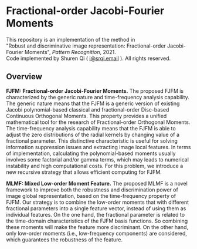 # Fractional-order Jacobi-Fourier Moments
This repository is an implementation of the method in  
"Robust and discriminative image representation: Fractional-order Jacobi-Fourier Moments", *Pattern Recognition*, 2021.  
Code implemented by Shuren Qi ( i@srqi.email ). All rights reserved.  

## Overview

**FJFM: Fractional-order Jacobi-Fourier Moments.** The proposed FJFM is characterized by the generic nature and time-frequency analysis capability. The generic nature means that the FJFM is a generic version of existing Jacobi polynomial-based classical and fractional-order Disc-based Continuous Orthogonal Moments. This property provides a unified mathematical tool for the research of Fractional-order Orthogonal Moments. The time-frequency analysis capability means that the FJFM is able to adjust the zero distributions of the radial kernels by changing value of a fractional parameter. This distinctive characteristic is useful for solving information suppression issues and extracting image local features. In terms of implementation, calculating the polynomial-based moments usually involves some factorial and/or gamma terms, which may leads to numerical instability and high computational costs. For this problem, we introduce a new recursive strategy that allows efficient computing for FJFM.

**MLMF:  Mixed Low-order Moment Feature.** The proposed MLMF is a novel framework to improve both the robustness and discrimination power of image global representation, based on the time-frequency property of FJFM. Our strategy is to combine the low-order moments that with different fractional parameters into a single feature vector, instead of using them as individual features. On the one hand, the fractional parameter is related to the time-domain characteristics of the FJFM basis functions. So combining these moments will make the feature more discriminant. On the other hand, only low-order moments (i.e., low-frequency components) are considered, which guarantees the robustness of the feature. 


